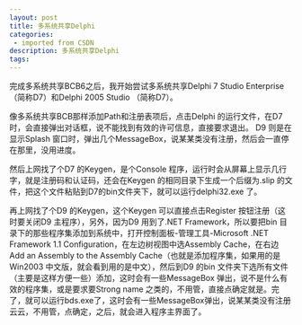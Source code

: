 ```yaml
---
layout: post
title: 多系统共享Delphi
categories: 
 - imported from CSDN
description: 多系统共享Delphi
tags: 
---
```


完成多系统共享BCB6之后，我开始尝试多系统共享Delphi 7 Studio Enterprise （简称D7）和Delphi 2005 Studio （简称D7）。

像多系统共享BCB那样添加Path和注册表项后，点击Delphi 的运行文件，在D7时，会直接弹出对话框，说不能找到有效的许可信息，直接要求退出。 D9 则是在显示Splash 窗口时，弹出几个MessageBox，说某某类没有注册，然后会一直停在那里，没用进度。

然后上网找了个D7 的Keygen，是个Console 程序，运行时会从屏幕上显示几行字，就是注册码和认证码，还会在Keygen 的相同目录下生成一个后缀为.slip 的文件，把这个文件粘贴到D7的bin文件夹下，就可以运行delphi32.exe 了。

再上网找了个D9 的Keygen，这个Keygen 可以直接点击Register 按钮注册（这时要关闭D9 主程序），另外，因为D9 用到了.NET Framework，所以要把bin 目录下的那些程序集添加到系统中，打开控制面板-管理工具-Microsoft .NET Framework 1.1 Configuration，在左边树视图中选Assembly Cache，在右边Add an Assembly to the Assembly Cache（也就是添加程序集，如果用的是Win2003 中文版，就会看到用的是中文），然后到D9 的bin 文件夹下选所有文件（主要是这样方便一些）添加，这时会有一些MessageBox 弹出，说不是什么有效的程序集，或是要求要Strong name 之类的，不用管，直接点确定就是。完了，就可以运行bds.exe了，这时会有一些MessageBox弹出，说某某类没有注册云云，不用管，点确定，之后，就会进入程序主界面了。
